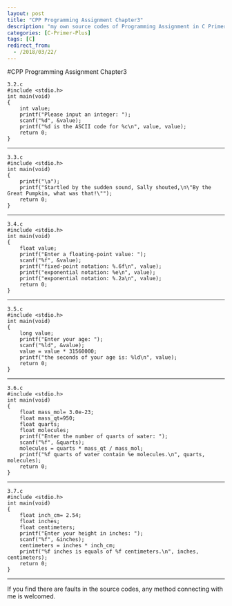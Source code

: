 ```yaml
---
layout: post
title: "CPP Programming Assignment Chapter3"
description: "my own source codes of Programming Assignment in C Primer Plus "
categories: [C-Primer-Plus]
tags: [C]
redirect_from:
  - /2018/03/22/
---
```

#CPP Programming Assignment Chapter3

	3.2.c
	#include <stdio.h>
	int main(void)
	{
    	int value;
    	printf("Please input an integer: ");
    	scanf("%d", &value);
    	printf("%d is the ASCII code for %c\n", value, value);
    	return 0;
	}
	
---
	3.3.c
	#include <stdio.h>
	int main(void)
	{
    	printf("\a");
    	printf("Startled by the sudden sound, Sally shouted,\n\"By the Great Pumpkin, what was that!\"");
    	return 0;
	}
	
---
	3.4.c
	#include <stdio.h>
	int main(void)
	{
	    float value;
	    printf("Enter a floating-point value: ");
	    scanf("%f", &value);
	    printf("fixed-point notation: %.6f\n", value);
	    printf("exponential notation: %e\n", value);
	    printf("exponential notation: %.2a\n", value);
	    return 0;
	}
	
---
	3.5.c
	#include <stdio.h>
	int main(void)
	{
	    long value;
	    printf("Enter your age: ");
	    scanf("%ld", &value);
	    value = value * 31560000;
	    printf("the seconds of your age is: %ld\n", value);
	    return 0;
	}
	
---
	3.6.c
	#include <stdio.h>
	int main(void)
	{
	    float mass_mol= 3.0e-23;
	    float mass_qt=950;
	    float quarts;
	    float molecules;
	    printf("Enter the number of quarts of water: ");
	    scanf("%f", &quarts);
	    molecules = quarts * mass_qt / mass_mol;
	    printf("%f quarts of water contain %e molecules.\n", quarts, molecules);
	    return 0;
	}
	
---
	3.7.c
	#include <stdio.h>
	int main(void)
	{
    	float inch_cm= 2.54;
    	float inches;
    	float centimeters;
    	printf("Enter your height in inches: ");
    	scanf("%f", &inches);
    	centimeters = inches * inch_cm;
    	printf("%f inches is equals of %f centimeters.\n", inches, centimeters);
    	return 0;
	}

---
  If you find there are faults in the source codes, any method connecting with me is welcomed.

